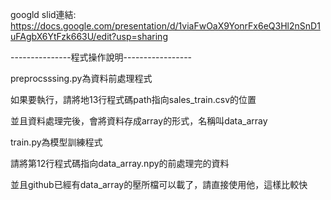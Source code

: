 googld slid連結:
https://docs.google.com/presentation/d/1viaFwOaX9YonrFx6eQ3Hl2nSnD1uFAgbX6YtFzk663U/edit?usp=sharing

---------------程式操作說明-----------------

preprocsssing.py為資料前處理程式

如果要執行，請將地13行程式碼path指向sales_train.csv的位置

並且資料處理完後，會將資料存成array的形式，名稱叫data_array


train.py為模型訓練程式

請將第12行程式碼指向data_array.npy的前處理完的資料

並且github已經有data_array的壓所檔可以載了，請直接使用他，這樣比較快
